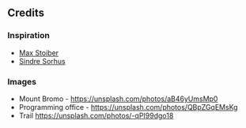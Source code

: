 

## Credits

### Inspiration

- [Max Stoiber](https://mxstbr.com/)
- [Sindre Sorhus](https://sindresorhus.com/)

### Images

- Mount Bromo - https://unsplash.com/photos/aB46yUmsMp0
- Programming office - https://unsplash.com/photos/QBpZGqEMsKg
- Trail https://unsplash.com/photos/-qPI99dgo18
